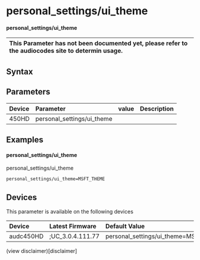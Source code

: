 ﻿---
description: personal_settings/ui_theme
search: false
---

# personal_settings/ui_theme

#### personal_settings/ui_theme


| This Parameter has not been documented yet, please refer to the audiocodes site to determin usage.  | 
| :--- |

## Syntax

## Parameters
|Device|Parameter|value|Description|
|:---|:---|:---|:---|
| 450HD | personal_settings/ui_theme |  |  |

## Examples
#### personal_settings/ui_theme

personal_settings/ui_theme

```
personal_settings/ui_theme=MSFT_THEME
```

## Devices
This parameter is available on the following devices

| Device | Latest Firmware | Default Value |
|:---|:---|:---|
| audc450HD | ;UC_3.0.4.111.77 | personal_settings/ui_theme=MSFT_THEME 

(view disclaimer)[disclaimer]
